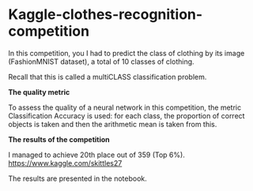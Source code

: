 # Kaggle-clothes-recognition-competition

In this competition, you I had to predict the class of clothing by its image (FashionMNIST dataset), a total of 10 classes of clothing.

Recall that this is called a multiCLASS classification problem.

**The quality metric**

To assess the quality of a neural network in this competition, the metric Classification Accuracy is used: for each class, the proportion of correct objects is taken and then the arithmetic mean is taken from this.

**The results of the competition**

I managed to achieve 20th place out of 359 (Top 6%).
https://www.kaggle.com/skittles27

The results are presented in the notebook.

